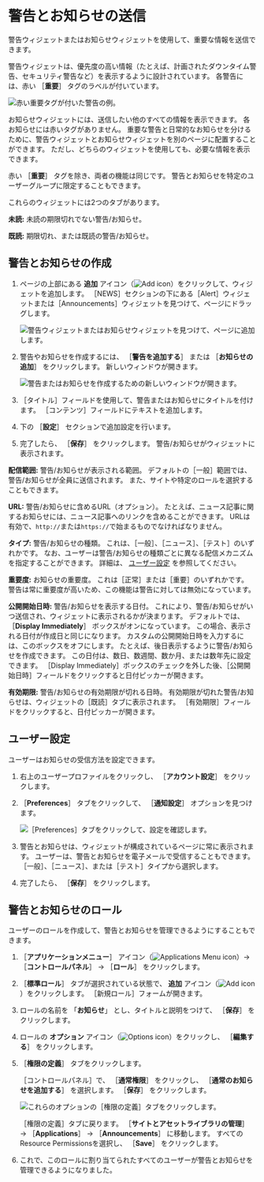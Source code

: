 # 警告とお知らせの送信

警告ウィジェットまたはお知らせウィジェットを使用して、重要な情報を送信できます。

警告ウィジェットは、優先度の高い情報（たとえば、計画されたダウンタイム警告、セキュリティ警告など）を表示するように設計されています。 各警告には、赤い ［**重要**］ タグのラベルが付いています。

![赤い重要タグが付いた警告の例。](./sending-alerts-and-announcements/images/01.png)

お知らせウィジェットには、送信したい他のすべての情報を表示できます。 各お知らせには赤いタグがありません。 重要な警告と日常的なお知らせを分けるために、警告ウィジェットとお知らせウィジェットを別のページに配置することができます。 ただし、どちらのウィジェットを使用しても、必要な情報を表示できます。

赤い ［**重要**］ タグを除き、両者の機能は同じです。 警告とお知らせを特定のユーザーグループに限定することもできます。

これらのウィジェットには2つのタブがあります。

**未読:** 未読の期限切れでない警告/お知らせ。

**既読:** 期限切れ、または既読の警告/お知らせ。

<a name="警告とお知らせの作成" />

## 警告とお知らせの作成

1. ページの上部にある **追加** アイコン（![Add icon](../../images/icon-add-app.png)）をクリックして、ウィジェットを追加します。 ［NEWS］セクションの下にある［Alert］ウィジェットまたは［Announcements］ウィジェットを見つけて、ページにドラッグします。

    ![警告ウィジェットまたはお知らせウィジェットを見つけて、ページに追加します。](./sending-alerts-and-announcements/images/02.png)

1. 警告やお知らせを作成するには、 ［**警告を追加する**］ または ［**お知らせの追加**］ をクリックします。 新しいウィンドウが開きます。

    ![警告またはお知らせを作成するための新しいウィンドウが開きます。](./sending-alerts-and-announcements/images/03.png)

1. ［タイトル］フィールドを使用して、警告またはお知らせにタイトルを付けます。 ［コンテンツ］フィールドにテキストを追加します。

1. 下の ［**設定**］ セクションで追加設定を行います。

1. 完了したら、 ［**保存**］ をクリックします。 警告/お知らせがウィジェットに表示されます。

**配信範囲:** 警告/お知らせが表示される範囲。 デフォルトの［一般］範囲では、警告/お知らせが全員に送信されます。 また、サイトや特定のロールを選択することもできます。

**URL:** 警告/お知らせに含めるURL（オプション）。 たとえば、ニュース記事に関するお知らせには、ニュース記事へのリンクを含めることができます。 URLは有効で、`http://`または`https://`で始まるものでなければなりません。

**タイプ:** 警告/お知らせの種類。 これは、［一般］、［ニュース］、［テスト］のいずれかです。 なお、ユーザーは警告/お知らせの種類ごとに異なる配信メカニズムを指定することができます。 詳細は、 [ユーザー設定](#user-configuration) を参照してください。

**重要度:** お知らせの重要度。 これは［正常］または［重要］のいずれかです。 警告は常に重要度が高いため、この機能は警告に対しては無効になっています。

**公開開始日時:** 警告/お知らせを表示する日付。 これにより、警告/お知らせがいつ送信され、ウィジェットに表示されるかが決まります。 デフォルトでは、 ［**Display Immediately**］ ボックスがオンになっています。 この場合、表示される日付が作成日と同じになります。 カスタムの公開開始日時を入力するには、このボックスをオフにします。 たとえば、後日表示するように警告/お知らせを作成できます。 この日付は、数日、数週間、数か月、または数年先に設定できます。 ［Display Immediately］ボックスのチェックを外した後、［公開開始日時］フィールドをクリックすると日付ピッカーが開きます。

**有効期限:** 警告/お知らせの有効期限が切れる日時。 有効期限が切れた警告/お知らせは、ウィジェットの［既読］タブに表示されます。 ［有効期限］フィールドをクリックすると、日付ピッカーが開きます。

<a name="ユーザー設定" />

## ユーザー設定

ユーザーはお知らせの受信方法を設定できます。

1. 右上のユーザープロファイルをクリックし、 ［**アカウント設定**］ をクリックします。

1. ［**Preferences**］ タブをクリックして、 ［**通知設定**］ オプションを見つけます。

    ![［Preferences］タブをクリックして、設定を確認します。](./sending-alerts-and-announcements/images/06.png)

1. 警告とお知らせは、ウィジェットが構成されているページに常に表示されます。 ユーザーは、警告とお知らせを電子メールで受信することもできます。 ［一般］、［ニュース］、または［テスト］タイプから選択します。

1. 完了したら、 ［**保存**］ をクリックします。

<a name="警告とお知らせのロール" />

## 警告とお知らせのロール

ユーザーのロールを作成して、警告とお知らせを管理できるようにすることもできます。

1. ［**アプリケーションメニュー**］ アイコン（![Applications Menu icon](../../images/icon-applications-menu.png)）&rarr; ［**コントロールパネル**］ &rarr; ［**ロール**］ をクリックします。

1. ［**標準ロール**］ タブが選択されている状態で、 **追加** アイコン（![Add icon](../../images/icon-add.png)）をクリックします。 ［新規ロール］フォームが開きます。

1. ロールの名前を 「**お知らせ**」 とし、タイトルと説明をつけて、 ［**保存**］ をクリックします。

1. ロールの **オプション** アイコン（![Options icon](../../images/icon-options.png)）をクリックし、 ［**編集する**］ をクリックします。

1. ［**権限の定義**］ タブをクリックします。

    ［コントロールパネル］で、 ［**通常権限**］ をクリックし、 ［**通常のお知らせを追加する**］ を選択します。 ［**保存**］ をクリックします。

    ![これらのオプションの［権限の定義］タブをクリックします。](./sending-alerts-and-announcements/images/07.png)

    ［権限の定義］タブに戻ります。 ［**サイトとアセットライブラリの管理**］ &rarr; ［**Applications**］ &rarr; ［**Announcements**］ に移動します。 すべてのResource Permissionsを選択し、 ［**Save**］ をクリックします。

1. これで、このロールに割り当てられたすべてのユーザーが警告とお知らせを管理できるようになりました。
